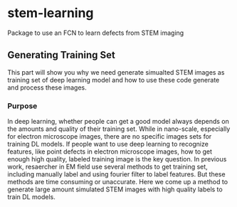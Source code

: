 # stem-learning
Package to use an FCN to learn defects from STEM imaging
## Generating Training Set
This part will show you why we need generate simualted STEM images as training set of deep learning model and how to use these code generate and process these images.
### Purpose
In deep learning, whether people can get a good model always depends on the amounts and quality of their training set. While in nano-scale, especially for electron microscope images, there are no specific images sets for training DL models. If people  want to use deep learning to recognize features, like point defects in electron microscope images, how to get enough high quality, labeled training image is the key question. In previous work, resaercher in EM field use several methods to get training set, including manually label and using fourier filter to label features. But these methods are time consuming or unaccurate. Here we come up a method to generate large amount simulated STEM images with high quality labels to train DL models.
